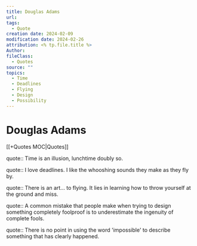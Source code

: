 ```yaml
---
title: Douglas Adams
url: 
tags:
  - Quote
creation date: 2024-02-09
modification date: 2024-02-26
attribution: <% tp.file.title %>
Author: 
fileClass:
  - Quotes
source: ""
topics:
  - Time
  - Deadlines
  - Flying
  - Design
  - Possibility
---
```


# Douglas Adams

[[+Quotes MOC|Quotes]]

quote:: Time is an illusion, lunchtime doubly so.

quote:: I love deadlines. I like the whooshing sounds they make as they fly by.

quote:: There is an art… to flying. It lies in learning how to throw yourself at the ground and miss.

quote:: A common mistake that people make when trying to design something completely foolproof is to underestimate the ingenuity of complete fools.

quote:: There is no point in using the word 'impossible' to describe something that has clearly happened.
